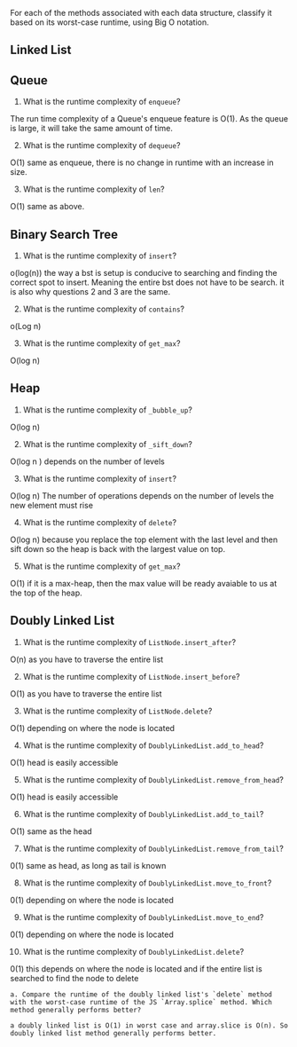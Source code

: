 For each of the methods associated with each data structure, classify it based on its worst-case runtime, using Big O notation.

## Linked List

<!-- 1. What is the runtime complexity of `add_to_tail`?

   a. What if our list implementation didn't have a reference to the tail of the list in its constructor? What would be the runtime of the `add_to_tail` method?

2. What is the runtime complexity of `remove_head`?

3. What is the runtime complexity of `contains`?

4. What is the runtime complexity of `get_max`? -->

## Queue

1. What is the runtime complexity of `enqueue`?

The run time complexity of a Queue's enqueue feature is O(1). As the queue is large, it will take the same amount of time.

2. What is the runtime complexity of `dequeue`?

O(1) same as enqueue, there is no change in runtime with an increase in size.


3. What is the runtime complexity of `len`?

O(1) same as above.   

## Binary Search Tree

1. What is the runtime complexity of `insert`?

o(log(n)) the way a bst is setup is conducive to searching and finding the correct spot to insert. Meaning the entire bst does not have to be search. it is also why questions 2 and 3 are the same. 

2. What is the runtime complexity of `contains`?

o(Log n) 

3. What is the runtime complexity of `get_max`?

O(log n) 

## Heap

1. What is the runtime complexity of `_bubble_up`?

O(log n)

2. What is the runtime complexity of `_sift_down`?

O(log n ) depends on the number of levels

3. What is the runtime complexity of `insert`?

O(log n) The number of operations depends on the number of levels the new element must rise

4. What is the runtime complexity of `delete`?

O(log n) because you replace the top element with the last level and then sift down so the heap is back with the largest value on top. 

5. What is the runtime complexity of `get_max`?

O(1) if it is a max-heap, then the max value will be ready avaiable to us at the top of the heap. 

## Doubly Linked List

1. What is the runtime complexity of `ListNode.insert_after`?

O(n) as you have to traverse the entire list



2. What is the runtime complexity of `ListNode.insert_before`?

O(1) as you have to traverse the entire list

3. What is the runtime complexity of `ListNode.delete`?

O(1) depending on where the node is located

4. What is the runtime complexity of `DoublyLinkedList.add_to_head`?

O(1) head is easily accessible

5. What is the runtime complexity of `DoublyLinkedList.remove_from_head`?

O(1) head is easily accessible

6. What is the runtime complexity of `DoublyLinkedList.add_to_tail`?

O(1) same as the head

7. What is the runtime complexity of `DoublyLinkedList.remove_from_tail`?

0(1) same as head, as long as tail is known

8. What is the runtime complexity of `DoublyLinkedList.move_to_front`?

0(1) depending on where the node is located

9. What is the runtime complexity of `DoublyLinkedList.move_to_end`?

0(1) depending on where the node is located

10. What is the runtime complexity of `DoublyLinkedList.delete`?

0(1) this depends on where the node is located and if the entire list is searched to find the node to delete

    a. Compare the runtime of the doubly linked list's `delete` method with the worst-case runtime of the JS `Array.splice` method. Which method generally performs better? 

    a doubly linked list is O(1) in worst case and array.slice is O(n). So doubly linked list method generally performs better. 


